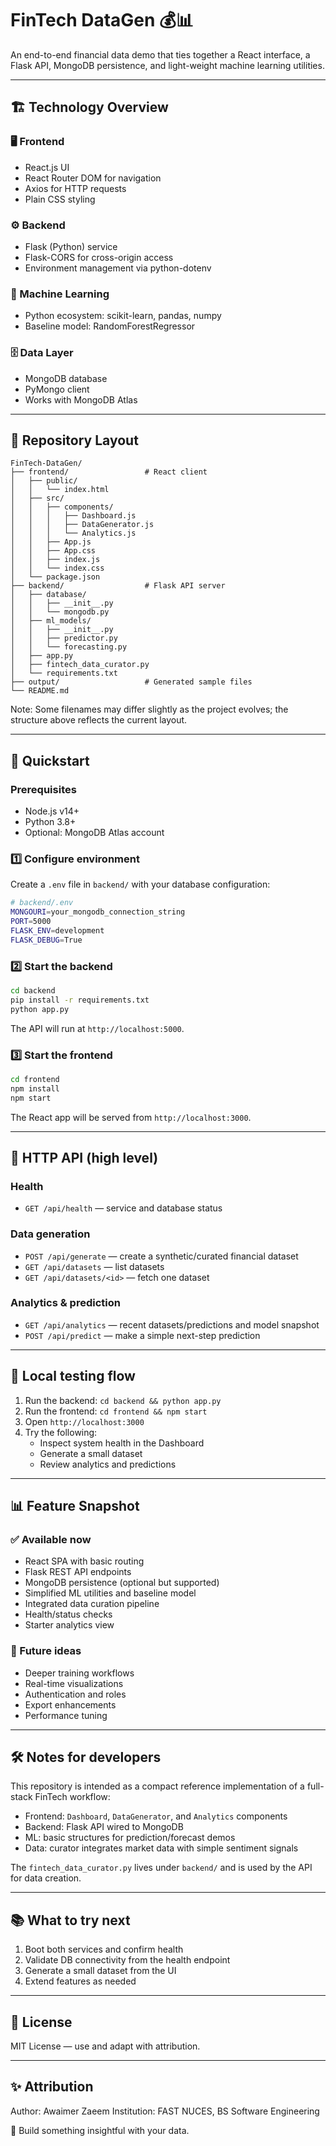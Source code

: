 # FinTech DataGen 💰📊

An end-to-end financial data demo that ties together a React interface, a Flask API, MongoDB persistence, and light-weight machine learning utilities.

---

## 🏗️ Technology Overview

### 🖥️ Frontend
- React.js UI
- React Router DOM for navigation
- Axios for HTTP requests
- Plain CSS styling

### ⚙️ Backend
- Flask (Python) service
- Flask-CORS for cross-origin access
- Environment management via python-dotenv

### 🧠 Machine Learning
- Python ecosystem: scikit-learn, pandas, numpy
- Baseline model: RandomForestRegressor

### 🗄️ Data Layer
- MongoDB database
- PyMongo client
- Works with MongoDB Atlas

---

## 📁 Repository Layout

```
FinTech-DataGen/
├── frontend/                 # React client
│   ├── public/
│   │   └── index.html
│   ├── src/
│   │   ├── components/
│   │   │   ├── Dashboard.js
│   │   │   ├── DataGenerator.js
│   │   │   └── Analytics.js
│   │   ├── App.js
│   │   ├── App.css
│   │   ├── index.js
│   │   └── index.css
│   └── package.json
├── backend/                  # Flask API server
│   ├── database/
│   │   ├── __init__.py
│   │   └── mongodb.py
│   ├── ml_models/
│   │   ├── __init__.py
│   │   ├── predictor.py
│   │   └── forecasting.py
│   ├── app.py
│   ├── fintech_data_curator.py
│   └── requirements.txt
├── output/                   # Generated sample files
└── README.md
```

Note: Some filenames may differ slightly as the project evolves; the structure above reflects the current layout.

---

## 🚀 Quickstart

### Prerequisites
- Node.js v14+
- Python 3.8+
- Optional: MongoDB Atlas account

### 1️⃣ Configure environment

Create a `.env` file in `backend/` with your database configuration:
```bash
# backend/.env
MONGOURI=your_mongodb_connection_string
PORT=5000
FLASK_ENV=development
FLASK_DEBUG=True
```

### 2️⃣ Start the backend

```bash
cd backend
pip install -r requirements.txt
python app.py
```

The API will run at `http://localhost:5000`.

### 3️⃣ Start the frontend

```bash
cd frontend
npm install
npm start
```

The React app will be served from `http://localhost:3000`.

---

## 🔧 HTTP API (high level)

### Health
- `GET /api/health` — service and database status

### Data generation
- `POST /api/generate` — create a synthetic/curated financial dataset
- `GET /api/datasets` — list datasets
- `GET /api/datasets/<id>` — fetch one dataset

### Analytics & prediction
- `GET /api/analytics` — recent datasets/predictions and model snapshot
- `POST /api/predict` — make a simple next-step prediction

---

## 🧪 Local testing flow

1. Run the backend: `cd backend && python app.py`
2. Run the frontend: `cd frontend && npm start`
3. Open `http://localhost:3000`
4. Try the following:
   - Inspect system health in the Dashboard
   - Generate a small dataset
   - Review analytics and predictions

---

## 📊 Feature Snapshot

### ✅ Available now
- React SPA with basic routing
- Flask REST API endpoints
- MongoDB persistence (optional but supported)
- Simplified ML utilities and baseline model
- Integrated data curation pipeline
- Health/status checks
- Starter analytics view

### 🔄 Future ideas
- Deeper training workflows
- Real-time visualizations
- Authentication and roles
- Export enhancements
- Performance tuning

---

## 🛠️ Notes for developers

This repository is intended as a compact reference implementation of a full-stack FinTech workflow:

- Frontend: `Dashboard`, `DataGenerator`, and `Analytics` components
- Backend: Flask API wired to MongoDB
- ML: basic structures for prediction/forecast demos
- Data: curator integrates market data with simple sentiment signals

The `fintech_data_curator.py` lives under `backend/` and is used by the API for data creation.

---

## 📚 What to try next

1. Boot both services and confirm health
2. Validate DB connectivity from the health endpoint
3. Generate a small dataset from the UI
4. Extend features as needed

---

## 📄 License

MIT License — use and adapt with attribution.

---

## ✨ Attribution

Author: Awaimer Zaeem 
Institution: FAST NUCES, BS Software Engineering

🚀 Build something insightful with your data.
